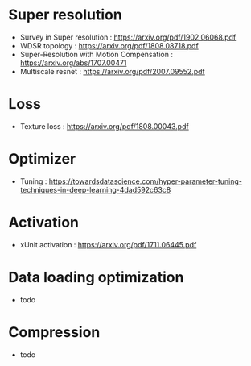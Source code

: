 # Super resolution
* Survey in Super resolution : https://arxiv.org/pdf/1902.06068.pdf
* WDSR topology : https://arxiv.org/pdf/1808.08718.pdf
* Super-Resolution with Motion Compensation : https://arxiv.org/abs/1707.00471
* Multiscale resnet : https://arxiv.org/pdf/2007.09552.pdf

# Loss
* Texture loss : https://arxiv.org/pdf/1808.00043.pdf

# Optimizer
* Tuning : https://towardsdatascience.com/hyper-parameter-tuning-techniques-in-deep-learning-4dad592c63c8

# Activation
* xUnit activation : https://arxiv.org/pdf/1711.06445.pdf

# Data loading optimization
* todo

# Compression 
* todo